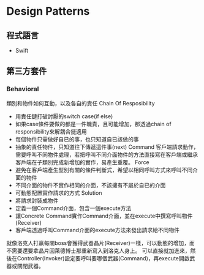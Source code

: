 # Design Patterns
## 程式語言
- Swift
## 第三方套件
### Behavioral
類別和物件如何互動，以及各自的責任
Chain Of Resposibility
- 用責任鏈打破討厭的switch case(if else)
- 如果case條件要做的都是一件職責，且可能增加，那透過chain of responsibility來解耦合挺適用
- 每個物件只需做好自已的事，也只知道自已該做的事
- 抽象的責任物件，只知道往下傳遞這件事(next)
Command
客戶端請求動作，需要呼叫不同物件處理，若把呼叫不同介面物件的方法直接寫在客戶端或繼承客戶端在子類別完成新增加的實作，易產生重覆。
Force
- 避免在客戶端產生型別有關的條件判斷式，希望以相同呼叫方式來呼叫不同介面的物件
- 不同介面的物件不實作相同的介面，不該擁有不屬於自已的介面
- 可動態配置實作請求的方式
Solution
- 將請求封裝成物件
- 定義一個Command介面，包含一個execute方法
- 讓Concrete Command實作Command介面，並在execute中撰寫呼叫物件(Receiver)
- 客戶端透過呼叫Command介面的execute方法來發出請求給不同物件

就像洛克人打贏每關boss會獲得武器晶片(Receiver)一樣，可以動態的增加，而不需要還要拿晶片回萊德博士那重新寫入到洛克人身上。
可以直接就加進來，然後在Controller(Invoker)設定要呼叫要哪個武器(Command)，再execute開啟武器或關閉武器。


